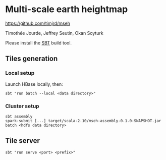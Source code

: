 # Multi-scale earth heightmap
https://github.com/timjrd/mseh

Timothée Jourde, Jeffrey Seutin, Okan Soyturk

Please install the [SBT](https://www.scala-sbt.org/download.html) build tool.

## Tiles generation
### Local setup
Launch HBase locally, then:
```
sbt "run batch --local <data directory>"
```

### Cluster setup
```
sbt assembly
spark-submit [...] target/scala-2.10/mseh-assembly-0.1.0-SNAPSHOT.jar batch <hdfs data directory>
```

## Tile server
```
sbt "run serve <port> <prefix>"
```
